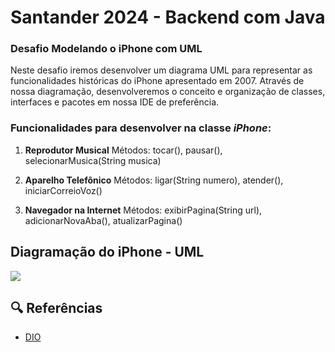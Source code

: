 # Santander 2024 - Backend com Java
### Desafio Modelando o iPhone com UML
Neste desafio iremos desenvolver um diagrama UML para representar as funcionalidades históricas do iPhone apresentado em 2007. Através de nossa diagramação, desenvolveremos o conceito e organização de classes, interfaces e pacotes em nossa IDE de preferência. 

### Funcionalidades para desenvolver na classe *iPhone*:
1. **Reprodutor Musical**
Métodos: tocar(), pausar(), selecionarMusica(String musica)

2. **Aparelho Telefônico**
Métodos: ligar(String numero), atender(), iniciarCorreioVoz()

3. **Navegador na Internet**
Métodos: exibirPagina(String url), adicionarNovaAba(), atualizarPagina() <br>
   
## Diagramação do iPhone - UML
[![](https://mermaid.ink/img/pako:eNqNksFuwjAMhl-lyqlo8AIVQkLbZYchNLYdpl5MYlpraVy5DdpAvPtSaLtCdyCXJn_-2l9sH5VmgypR2kJVPRFkAkXqorDOSvReeRDi40Vr1mV3GppesRQ2vmZ58RVpsNHAP5-Tq1F2oHGx-JMfopo1SDwZSiX46lar0KImdtAGjze1kMui4nya9DhDoGUJgjbnt_Dvjh1pvovIUhayt_GdL1D4CgVqdAZv-CiEJ5BHFkHiDz7Ek2GVhlgr2GMGhuW5ye-wvosKv2lLsoaMXP94L_aazNClRivew3IL8Q23B0sH6IL8XzRa5-ywQ-ovW3k2W3TDMNJH_R85xg0ZWUbFUVMVOlAAmTCfZ6pU1TkWmKokbA3IV6pSdwo-CLk3P06rpBaPUyXss1wlO7BVOPnShM61w92raKgBbse_-UxVCe6TufOcfgG7OPnd?type=png)](https://mermaid.live/edit#pako:eNqNksFuwjAMhl-lyqlo8AIVQkLbZYchNLYdpl5MYlpraVy5DdpAvPtSaLtCdyCXJn_-2l9sH5VmgypR2kJVPRFkAkXqorDOSvReeRDi40Vr1mV3GppesRQ2vmZ58RVpsNHAP5-Tq1F2oHGx-JMfopo1SDwZSiX46lar0KImdtAGjze1kMui4nya9DhDoGUJgjbnt_Dvjh1pvovIUhayt_GdL1D4CgVqdAZv-CiEJ5BHFkHiDz7Ek2GVhlgr2GMGhuW5ye-wvosKv2lLsoaMXP94L_aazNClRivew3IL8Q23B0sH6IL8XzRa5-ywQ-ovW3k2W3TDMNJH_R85xg0ZWUbFUVMVOlAAmTCfZ6pU1TkWmKokbA3IV6pSdwo-CLk3P06rpBaPUyXss1wlO7BVOPnShM61w92raKgBbse_-UxVCe6TufOcfgG7OPnd) <br>

## 🔍 Referências
- [DIO](https://www.dio.me/)
